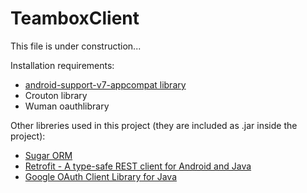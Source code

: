 TeamboxClient
==============

This file is under construction...

Installation requirements:
  * <a href="https://developer.android.com/tools/support-library/setup.html">android-support-v7-appcompat library</a>
  * Crouton library
  * Wuman oauthlibrary
  
Other libreries used in this project (they are included as .jar inside the project):
  * <a href="http://satyan.github.io/sugar/index.html">Sugar ORM</a>
  * <a href="http://square.github.io/retrofit/">Retrofit - A type-safe REST client for Android and Java</a>
  * <a href="http://code.google.com/p/google-oauth-java-client/">Google OAuth Client Library for Java</a>
